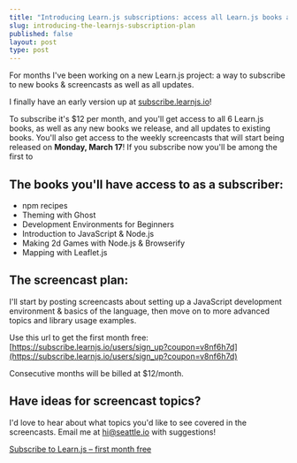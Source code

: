 ```yaml
---
title: "Introducing Learn.js subscriptions: access all Learn.js books and upcoming screencasts "
slug: introducing-the-learnjs-subscription-plan
published: false
layout: post
type: post
---
```


For months I've been working on a new Learn.js project: a way to subscribe to new books & screencasts as well as all updates.

I finally have an early version up at [subscribe.learnjs.io](https://subscribe.learnjs.io/users/sign_up?coupon=v8nf6h7d)!

To subscribe it's $12 per month, and you'll get access to all 6 Learn.js books, as well as any new books we release, and all updates to existing books. You'll also get access to the weekly screencasts that will start being released on <b>Monday, March 17</b>! If you subscribe now you'll be among the first to

## The books you'll have access to as a subscriber:
- npm recipes
- Theming with Ghost
- Development Environments for Beginners
- Introduction to JavaScript & Node.js
- Making 2d Games with Node.js & Browserify
- Mapping with Leaflet.js

## The screencast plan:
I'll start by posting screencasts about setting up a JavaScript development environment & basics of the language, then move on to more advanced topics and library usage examples.

Use this url to get the first month free: [https://subscribe.learnjs.io/users/sign_up?coupon=v8nf6h7d](https://subscribe.learnjs.io/users/sign_up?coupon=v8nf6h7d)

Consecutive months will be billed at $12/month.

## Have ideas for screencast topics?
I'd love to hear about what topics you'd like to see covered in the screencasts. Email me at hi@seattle.io with suggestions!

<a href="https://subscribe.learnjs.io/users/sign_up?coupon=v8nf6h7d" target="_self" class="button buy">Subscribe to Learn.js – first month free</a>
